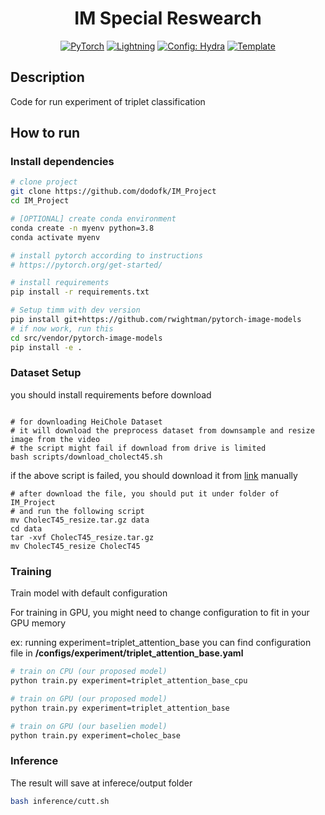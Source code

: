 <div align="center">

# IM Special Reswearch

<a href="https://pytorch.org/get-started/locally/"><img alt="PyTorch" src="https://img.shields.io/badge/PyTorch-ee4c2c?logo=pytorch&logoColor=white"></a>
<a href="https://pytorchlightning.ai/"><img alt="Lightning" src="https://img.shields.io/badge/-Lightning-792ee5?logo=pytorchlightning&logoColor=white"></a>
<a href="https://hydra.cc/"><img alt="Config: Hydra" src="https://img.shields.io/badge/Config-Hydra-89b8cd"></a>
<a href="https://github.com/ashleve/lightning-hydra-template"><img alt="Template" src="https://img.shields.io/badge/-Lightning--Hydra--Template-017F2F?style=flat&logo=github&labelColor=gray"></a><br>

[//]: # ([![Paper]&#40;http://img.shields.io/badge/paper-arxiv.1001.2234-B31B1B.svg&#41;]&#40;https://www.nature.com/articles/nature14539&#41;)

[//]: # ([![Conference]&#40;http://img.shields.io/badge/AnyConference-year-4b44ce.svg&#41;]&#40;https://papers.nips.cc/paper/2020&#41;)

</div>

## Description

Code for run experiment of triplet classification 

## How to run

### Install dependencies

```bash
# clone project
git clone https://github.com/dodofk/IM_Project
cd IM_Project

# [OPTIONAL] create conda environment
conda create -n myenv python=3.8
conda activate myenv

# install pytorch according to instructions
# https://pytorch.org/get-started/

# install requirements
pip install -r requirements.txt

# Setup timm with dev version
pip install git+https://github.com/rwightman/pytorch-image-models
# if now work, run this
cd src/vendor/pytorch-image-models 
pip install -e .
```

### Dataset Setup
you should install requirements before download

```shell

# for downloading HeiChole Dataset
# it will download the preprocess dataset from downsample and resize image from the video
# the script might fail if download from drive is limited
bash scripts/download_cholect45.sh
```
if the above script is failed, you should download it from [link](https://drive.google.com/file/d/14o5HHzK7kSXQxeoOijiPpp_nHl4yer_t/view?usp=sharing) manually
```shell
# after download the file, you should put it under folder of IM_Project
# and run the following script
mv CholecT45_resize.tar.gz data
cd data 
tar -xvf CholecT45_resize.tar.gz
mv CholecT45_resize CholecT45
```



### Training
Train model with default configuration

For training in GPU, you might need to change configuration to fit in your GPU memory

ex: running experiment=triplet_attention_base
you can find configuration file in **/configs/experiment/triplet_attention_base.yaml**
```bash
# train on CPU (our proposed model)
python train.py experiment=triplet_attention_base_cpu

# train on GPU (our proposed model)
python train.py experiment=triplet_attention_base

# train on GPU (our baselien model)
python train.py experiment=cholec_base
```
### Inference
The result will save at inferece/output folder

```bash
bash inference/cutt.sh
```
